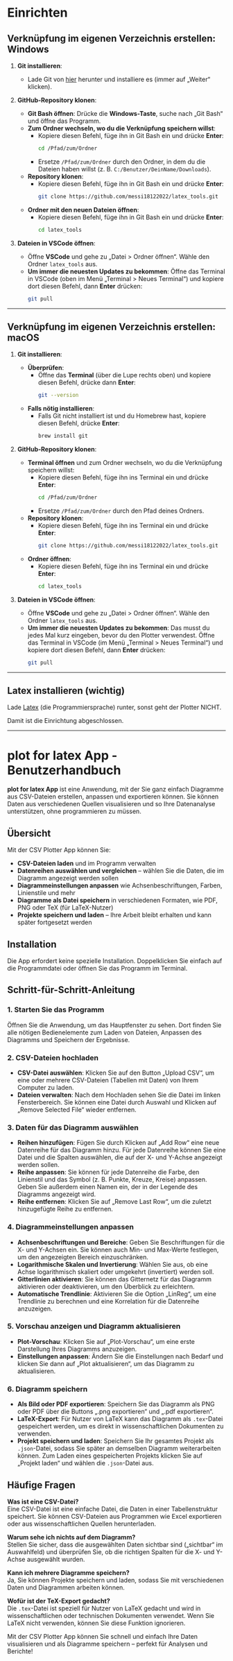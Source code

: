 # Einrichten

## Verknüpfung im eigenen Verzeichnis erstellen: Windows

1. **Git installieren**:
   - Lade Git von [hier](https://git-scm.com/downloads/win) herunter und installiere es (immer auf „Weiter“ klicken).

2. **GitHub-Repository klonen**:
   - **Git Bash öffnen**: Drücke die **Windows-Taste**, suche nach „Git Bash“ und öffne das Programm.
   - **Zum Ordner wechseln, wo du die Verknüpfung speichern willst**:
     - Kopiere diesen Befehl, füge ihn in Git Bash ein und drücke **Enter**:
       ```bash
       cd /Pfad/zum/Ordner
       ```
     - Ersetze `/Pfad/zum/Ordner` durch den Ordner, in dem du die Dateien haben willst (z. B. `C:/Benutzer/DeinName/Downloads`).
   - **Repository klonen**:
     - Kopiere diesen Befehl, füge ihn in Git Bash ein und drücke **Enter**:
       ```bash
       git clone https://github.com/messi18122022/latex_tools.git
       ```
   - **Ordner mit den neuen Dateien öffnen**:
     - Kopiere diesen Befehl, füge ihn in Git Bash ein und drücke **Enter**:
       ```bash
       cd latex_tools
       ```

3. **Dateien in VSCode öffnen**:
   - Öffne **VSCode** und gehe zu „Datei > Ordner öffnen“. Wähle den Ordner `latex_tools` aus.
   - **Um immer die neuesten Updates zu bekommen**: Öffne das Terminal in VSCode (oben im Menü „Terminal > Neues Terminal“) und kopiere dort diesen Befehl, dann **Enter** drücken:
     ```bash
     git pull
     ```
---
## Verknüpfung im eigenen Verzeichnis erstellen: macOS

1. **Git installieren**:
   - **Überprüfen**:
     - Öffne das **Terminal** (über die Lupe rechts oben) und kopiere diesen Befehl, drücke dann **Enter**:
       ```bash
       git --version
       ```
   - **Falls nötig installieren**:
     - Falls Git nicht installiert ist und du Homebrew hast, kopiere diesen Befehl, drücke **Enter**:
       ```bash
       brew install git
       ```

2. **GitHub-Repository klonen**:
   - **Terminal öffnen** und zum Ordner wechseln, wo du die Verknüpfung speichern willst:
     - Kopiere diesen Befehl, füge ihn ins Terminal ein und drücke **Enter**:
       ```bash
       cd /Pfad/zum/Ordner
       ```
     - Ersetze `/Pfad/zum/Ordner` durch den Pfad deines Ordners.
   - **Repository klonen**:
     - Kopiere diesen Befehl, füge ihn ins Terminal ein und drücke **Enter**:
       ```bash
       git clone https://github.com/messi18122022/latex_tools.git
       ```
   - **Ordner öffnen**:
     - Kopiere diesen Befehl, füge ihn ins Terminal ein und drücke **Enter**:
       ```bash
       cd latex_tools
       ```

3. **Dateien in VSCode öffnen**:
   - Öffne **VSCode** und gehe zu „Datei > Ordner öffnen“. Wähle den Ordner `latex_tools` aus.
   - **Um immer die neuesten Updates zu bekommen**: Das musst du jedes Mal kurz eingeben, bevor du den Plotter verwendest. Öffne das Terminal in VSCode (im Menü „Terminal > Neues Terminal“) und kopiere dort diesen Befehl, dann **Enter** drücken:
     ```bash
     git pull
     ```
---
## Latex installieren (wichtig)
Lade [Latex](https://miktex.org/download) (die Programmiersprache) runter, sonst geht der Plotter NICHT.

Damit ist die Einrichtung abgeschlossen.

---
# plot for latex App - Benutzerhandbuch

**plot for latex App** ist eine Anwendung, mit der Sie ganz einfach Diagramme aus CSV-Dateien erstellen, anpassen und exportieren können. Sie können Daten aus verschiedenen Quellen visualisieren und so Ihre Datenanalyse unterstützen, ohne programmieren zu müssen.

## Übersicht

Mit der CSV Plotter App können Sie:

- **CSV-Dateien laden** und im Programm verwalten
- **Datenreihen auswählen und vergleichen** – wählen Sie die Daten, die im Diagramm angezeigt werden sollen
- **Diagrammeinstellungen anpassen** wie Achsenbeschriftungen, Farben, Linienstile und mehr
- **Diagramme als Datei speichern** in verschiedenen Formaten, wie PDF, PNG oder TeX (für LaTeX-Nutzer)
- **Projekte speichern und laden** – Ihre Arbeit bleibt erhalten und kann später fortgesetzt werden

## Installation

Die App erfordert keine spezielle Installation. Doppelklicken Sie einfach auf die Programmdatei oder öffnen Sie das Programm im Terminal.

## Schritt-für-Schritt-Anleitung

### 1. Starten Sie das Programm

Öffnen Sie die Anwendung, um das Hauptfenster zu sehen. Dort finden Sie alle nötigen Bedienelemente zum Laden von Dateien, Anpassen des Diagramms und Speichern der Ergebnisse.

### 2. CSV-Dateien hochladen

- **CSV-Datei auswählen**: Klicken Sie auf den Button „Upload CSV“, um eine oder mehrere CSV-Dateien (Tabellen mit Daten) von Ihrem Computer zu laden.
- **Dateien verwalten**: Nach dem Hochladen sehen Sie die Datei im linken Fensterbereich. Sie können eine Datei durch Auswahl und Klicken auf „Remove Selected File“ wieder entfernen.

### 3. Daten für das Diagramm auswählen

- **Reihen hinzufügen**: Fügen Sie durch Klicken auf „Add Row“ eine neue Datenreihe für das Diagramm hinzu. Für jede Datenreihe können Sie eine Datei und die Spalten auswählen, die auf der X- und Y-Achse angezeigt werden sollen.
- **Reihe anpassen**: Sie können für jede Datenreihe die Farbe, den Linienstil und das Symbol (z. B. Punkte, Kreuze, Kreise) anpassen. Geben Sie außerdem einen Namen ein, der in der Legende des Diagramms angezeigt wird.
- **Reihe entfernen**: Klicken Sie auf „Remove Last Row“, um die zuletzt hinzugefügte Reihe zu entfernen.

### 4. Diagrammeinstellungen anpassen

- **Achsenbeschriftungen und Bereiche**: Geben Sie Beschriftungen für die X- und Y-Achsen ein. Sie können auch Min- und Max-Werte festlegen, um den angezeigten Bereich einzuschränken.
- **Logarithmische Skalen und Invertierung**: Wählen Sie aus, ob eine Achse logarithmisch skaliert oder umgekehrt (invertiert) werden soll.
- **Gitterlinien aktivieren**: Sie können das Gitternetz für das Diagramm aktivieren oder deaktivieren, um den Überblick zu erleichtern.
- **Automatische Trendlinie**: Aktivieren Sie die Option „LinReg“, um eine Trendlinie zu berechnen und eine Korrelation für die Datenreihe anzuzeigen.

### 5. Vorschau anzeigen und Diagramm aktualisieren

- **Plot-Vorschau**: Klicken Sie auf „Plot-Vorschau“, um eine erste Darstellung Ihres Diagramms anzuzeigen.
- **Einstellungen anpassen**: Ändern Sie die Einstellungen nach Bedarf und klicken Sie dann auf „Plot aktualisieren“, um das Diagramm zu aktualisieren.

### 6. Diagramm speichern

- **Als Bild oder PDF exportieren**: Speichern Sie das Diagramm als PNG oder PDF über die Buttons „.png exportieren“ und „.pdf exportieren“.
- **LaTeX-Export**: Für Nutzer von LaTeX kann das Diagramm als `.tex`-Datei gespeichert werden, um es direkt in wissenschaftlichen Dokumenten zu verwenden.
- **Projekt speichern und laden**: Speichern Sie Ihr gesamtes Projekt als `.json`-Datei, sodass Sie später an demselben Diagramm weiterarbeiten können. Zum Laden eines gespeicherten Projekts klicken Sie auf „Projekt laden“ und wählen die `.json`-Datei aus.

## Häufige Fragen

**Was ist eine CSV-Datei?**  
Eine CSV-Datei ist eine einfache Datei, die Daten in einer Tabellenstruktur speichert. Sie können CSV-Dateien aus Programmen wie Excel exportieren oder aus wissenschaftlichen Quellen herunterladen.

**Warum sehe ich nichts auf dem Diagramm?**  
Stellen Sie sicher, dass die ausgewählten Daten sichtbar sind („sichtbar“ im Auswahlfeld) und überprüfen Sie, ob die richtigen Spalten für die X- und Y-Achse ausgewählt wurden.

**Kann ich mehrere Diagramme speichern?**  
Ja, Sie können Projekte speichern und laden, sodass Sie mit verschiedenen Daten und Diagrammen arbeiten können.

**Wofür ist der TeX-Export gedacht?**  
Die `.tex`-Datei ist speziell für Nutzer von LaTeX gedacht und wird in wissenschaftlichen oder technischen Dokumenten verwendet. Wenn Sie LaTeX nicht verwenden, können Sie diese Funktion ignorieren.

Mit der CSV Plotter App können Sie schnell und einfach Ihre Daten visualisieren und als Diagramme speichern – perfekt für Analysen und Berichte!
